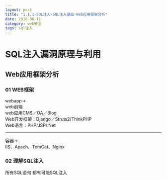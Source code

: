 ```yaml
---
layout: post
title: "1.1.1-SQL注入-SQL注入基础-Web应用框架分析"
date: 2018-06-11
category: web安全
tags: sql注入 
---
```


# SQL注入漏洞原理与利用

## Web应用框架分析
### 01 WEB框架
webapp->  
	web前端  
	web应用CMS／OA／Blog  
	Web开发框架：Django／Struts2/ThinkPHP  
	Web语言：PHP/JSP/.Net  

---

容器->  
	IIS、Apach、TomCat、Nginx


### 02 理解SQL注入
所有SQL语句 都有可能SQL注入  

